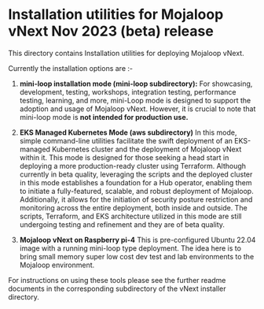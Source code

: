 # Installation utilities for Mojaloop vNext Nov 2023 (beta) release 

This directory contains Installation utilities for deploying Mojaloop vNext. 

Currently the installation options are :-

1. **mini-loop installation mode (mini-loop subdirectory):** 
For showcasing, development, testing, workshops, integration testing, performance testing, learning, and more, mini-Loop mode is designed to support the adoption and usage of Mojaloop vNext. However, it is crucial to note that mini-loop mode is **not intended for production use.**

2. **EKS Managed Kubernetes Mode (aws subdirectory)** 
In this mode, simple command-line utilities facilitate the swift deployment of an EKS-managed Kubernetes cluster and the deployment of Mojaloop vNext within it. This mode is designed for those seeking a head start in deploying a more production-ready cluster using Terraform. Although currently in beta quality, leveraging the scripts and the deployed cluster in this mode establishes a foundation for a Hub operator, enabling them to initiate a fully-featured, scalable, and robust deployment of Mojaloop. Additionally, it allows for the initiation of security posture restriction and monitoring across the entire deployment, both inside and outside. The scripts, Terraform, and EKS architecture utilized in this mode are still undergoing testing and refinement and they are of beta quality. 
 
3. **Mojaloop vNext on Raspberry pi-4** This is pre-configured Ubuntu 22.04 image with a running mini-loop type deployment. The idea here is to bring small memory super low cost dev test and lab environments to the Mojaloop environment. 

For instructions on using these tools please see the further readme documents in the corresponding subdirectory of the vNext installer directory. 
